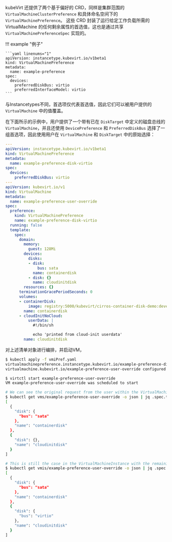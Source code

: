 
kubeVirt 还提供了两个基于偏好的 CRD，同样是集群范围的 `VirtualMachineClusterPreference` 和具体命名空间下的 `VirtualMachinePreference`。 这些 CRD 封装了运行给定工作负载所需的 VirtualMachine 的任何剩余属性的首选值，这也是通过共享 `VirtualMachinePreferenceSpec` 实现的。

!!! example "例子"

    ```yaml linenums="1"
    apiVersion: instancetype.kubevirt.io/v1beta1
    kind: VirtualMachinePreference
    metadata:
      name: example-preference
    spec:
      devices:
        preferredDiskBus: virtio
        preferredInterfaceModel: virtio
    ```

与Instancetypes不同，首选项仅代表首选值，因此它们可以被用户提供的 `VirtualMachine` 中的值覆盖。

在下面所示的示例中，用户提供了一个带有已在 `DiskTarget` 中定义的磁盘总线的 `VirtualMachine`，并且还使用 `DevicePreference` 和 `PreferredDiskBus` 选择了一组首选项，因此使用用户在 `VirtualMachine` 和 `DiskTarget` 中的原始选择：

```yaml linenums="1" title="vmPref.yaml"
---
apiVersion: instancetype.kubevirt.io/v1beta1
kind: VirtualMachinePreference
metadata:
  name: example-preference-disk-virtio
spec:
  devices:
    preferredDiskBus: virtio
---
apiVersion: kubevirt.io/v1
kind: VirtualMachine
metadata:
  name: example-preference-user-override
spec:
  preference:
    kind: VirtualMachinePreference
    name: example-preference-disk-virtio
  running: false
  template:
    spec:
      domain:
        memory:
          guest: 128Mi
        devices:
          disks:
          - disk:
              bus: sata
            name: containerdisk
          - disk: {}
            name: cloudinitdisk
        resources: {}
      terminationGracePeriodSeconds: 0
      volumes:
      - containerDisk:
          image: registry:5000/kubevirt/cirros-container-disk-demo:devel
        name: containerdisk
      - cloudInitNoCloud:
          userData: |
            #!/bin/sh

            echo 'printed from cloud-init userdata'
        name: cloudinitdisk
```

对上述清单对象进行编排，并启动VM，

```bash
$ kubectl apply -f vmiPref.yaml
virtualmachinepreference.instancetype.kubevirt.io/example-preference-disk-virtio created
virtualmachine.kubevirt.io/example-preference-user-override configured

$ virtctl start example-preference-user-override
VM example-preference-user-override was scheduled to start

# We can see the original request from the user within the VirtualMachine lists `containerdisk` with a `SATA` bus
$ kubectl get vms/example-preference-user-override -o json | jq .spec.template.spec.domain.devices.disks
[
  {
    "disk": {
      "bus": "sata"
    },
    "name": "containerdisk"
  },
  {
    "disk": {},
    "name": "cloudinitdisk"
  }
]

# This is still the case in the VirtualMachineInstance with the remaining disk using the `preferredDiskBus` from the preference of `virtio`
$ kubectl get vmis/example-preference-user-override -o json | jq .spec.domain.devices.disks
[
  {
    "disk": {
      "bus": "sata"
    },
    "name": "containerdisk"
  },
  {
    "disk": {
      "bus": "virtio"
    },
    "name": "cloudinitdisk"
  }
]
```
